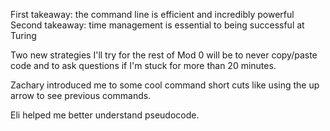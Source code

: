 First takeaway: the command line is efficient and incredibly powerful
Second takeaway: time management is essential to being successful at Turing

Two new strategies I'll try for the rest of Mod 0 will be to never copy/paste code and to ask questions if I'm stuck for more than 20 minutes.

Zachary introduced me to some cool command short cuts like using the up arrow to see previous commands.

Eli helped me better understand pseudocode. 
